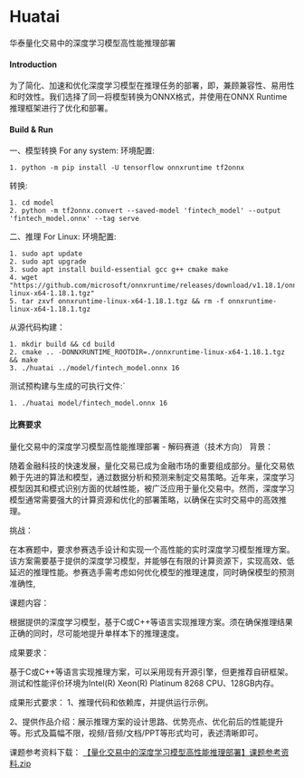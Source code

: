# Huatai
华泰量化交易中的深度学习模型高性能推理部署


#### Introduction
为了简化、加速和优化深度学习模型在推理任务的部署，即，兼顾兼容性、易用性和时效性。我们选择了同一将模型转换为ONNX格式，并使用在ONNX Runtime推理框架进行了优化和部署。


#### Build & Run
一、模型转换
For any system:
环境配置:
```
1. python -m pip install -U tensorflow onnxruntime tf2onnx
```
转换:
```
1. cd model
2. python -m tf2onnx.convert --saved-model 'fintech_model' --output 'fintech_model.onnx' --tag serve
```

二、推理
For Linux:
环境配置:
```
1. sudo apt update
2. sudo apt upgrade
3. sudo apt install build-essential gcc g++ cmake make
4. wget "https://github.com/microsoft/onnxruntime/releases/download/v1.18.1/onnxruntime-linux-x64-1.18.1.tgz"
5. tar zxvf onnxruntime-linux-x64-1.18.1.tgz && rm -f onnxruntime-linux-x64-1.18.1.tgz
```
从源代码构建：
```
1. mkdir build && cd build
2. cmake .. -DONNXRUNTIME_ROOTDIR=./onnxruntime-linux-x64-1.18.1.tgz && make
3. ./huatai ../model/fintech_model.onnx 16
```
测试预构建与生成的可执行文件:`
```
1. ./huatai model/fintech_model.onnx 16
```


#### 比赛要求

量化交易中的深度学习模型高性能推理部署 - 解码赛道（技术方向）
背景：

随着金融科技的快速发展，量化交易已成为金融市场的重要组成部分。量化交易依赖于先进的算法和模型，通过数据分析和预测来制定交易策略。近年来，深度学习模型因其和模式识别方面的优越性能，被广泛应用于量化交易中。然而，深度学习模型通常需要强大的计算资源和优化的部署策略，以确保在实时交易中的高效推理。



挑战：

在本赛题中，要求参赛选手设计和实现一个高性能的实时深度学习模型推理方案。该方案需要基于提供的深度学习模型，并能够在有限的计算资源下，实现高效、低延迟的推理性能。参赛选手需考虑如何优化模型的推理速度，同时确保模型的预测准确性,



课题内容：

根据提供的深度学习模型，基于C或C++等语言实现推理方案。须在确保推理结果正确的同时，尽可能地提升单样本下的推理速度。



成果要求：

基于C或C++等语言实现推理方案，可以采用现有开源引擎，但更推荐自研框架。测试和性能评价环境为Intel(R) Xeon(R) Platinum 8268 CPU、128GB内存。

成果形式要求：
1、推理代码和依赖库，并提供运行示例。

2、提供作品介绍：展示推理方案的设计思路、优势亮点、优化前后的性能提升等。形式及篇幅不限，视频/音频/文档/PPT等形式均可，表述清晰即可。



课题参考资料下载：
[【量化交易中的深度学习模型高性能推理部署】课题参考资料.zip](https://uploadfiles.nowcoder.com/files/20240530/328440_1717063678881/%E9%87%8F%E5%8C%96%E4%BA%A4%E6%98%93%E4%B8%AD%E7%9A%84%E6%B7%B1%E5%BA%A6%E5%AD%A6%E4%B9%A0%E6%A8%A1%E5%9E%8B%E9%AB%98%E6%80%A7%E8%83%BD%E6%8E%A8%E7%90%86%E9%83%A8%E7%BD%B2%E8%AF%BE%E9%A2%98%E5%8F%82%E8%80%83%E8%B5%84%E6%96%99.zip)
